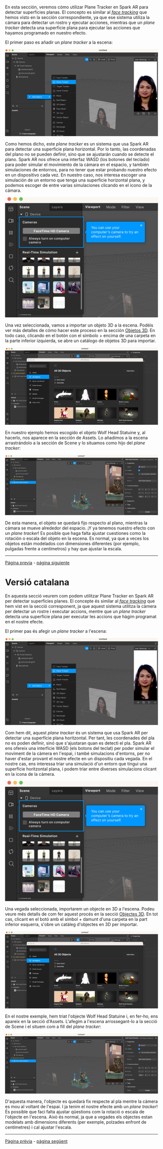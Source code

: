 En esta sección, veremos cómo utilizar Plane Tracker en Spark AR para detectar superficies planas. El concepto es similar al [_face tracking_](Face-Tracking.md) que hemos visto en la sección correspondiente, ya que ese sistema utiliza la cámara para detectar un rostro y ejecutar acciones, mientras que un _plane tracker_ detecta una superficie plana para ejecutar las acciones que hayamos programado en nuestro efecto.

El primer paso es añadir un _plane tracker_ a la escena:

![image](uploads/a63007401a8216d69f9616c3e1733da6/image.png)

Como hemos dicho, este _plane tracker_ es un sistema que usa Spark AR para detectar una superficie plana horizontal. Por lo tanto, las coordenadas del plano no se pueden definir, sino que se ajustarán cuando se detecte el plano. Spark AR nos ofrece una interfaz WASD (los botones del teclado) para poder simular el movimiento de la cámara en el espacio, y también simulaciones de entornos, para no tener que estar probando nuestro efecto en un dispositivo cada vez. En nuestro caso, nos interesa escoger una simulación de un entorno que tenga una superficie horizontal plana, y podemos escoger de entre varias simulaciones clicando en el icono de la cámara.

![image.png](uploads/18d3edaa45ddc0d16edd4cf66d82296b/image.png)

Una vez seleccionada, vamos a importar un objeto 3D a la escena. Podéis ver más detalles de cómo hacer este proceso en la sección [Objetos 3D](Objetos-3D.md). En todo caso, clicando en el botón con el símbolo + encima de una carpeta en la parte inferior izquierda, se abre un catálogo de objetos 3D para importar.

![image.png](uploads/84220e20aecb8c05ddcc4fdd5510829b/image.png)

En nuestro ejemplo hemos escogido el objeto Wolf Head Statuine y, al hacerlo, nos aparece en la sección de Assets. Lo añadimos a la escena arrastrándolo a la sección de Scene y lo situamos como hijo del _plane tracker_:

![image.png](uploads/c5b9a398aed77d105367e473d93ea285/image.png)

De esta manera, el objeto se quedará fijo respecto al plano, mientras la cámara se mueve alrededor del espacio. ¡Y ya tenemos nuestro efecto con un _plane tracker_! Es posible que haga falta ajustar cuestiones como la rotación o escala del objeto en la escena. Es normal, ya que a veces los objetos están modelados con dimensiones diferentes (por ejemplo, pulgadas frente a centímetros) y hay que ajustar la escala.

---
[Página previa](Face-Tracking.md) - [página siguiente](Objetos-3D.md)



# Versió catalana

En aquesta secció veurem com podem utilitzar Plane Tracker en Spark AR per detectar superfícies planes. El concepte és similar al [_face tracking_](Face-Tracking.md) que hem vist en la secció corresponent, ja que aquest sistema utilitza la càmera per detectar un rostre i executar accions, mentre que un _plane tracker_ detecta una superfície plana per executar les accions que hàgim programat en el nostre efecte.

El primer pas és afegir un _plane tracker_ a l'escena:

![image](uploads/a63007401a8216d69f9616c3e1733da6/image.png)

Com hem dit, aquest _plane tracker_ és un sistema que usa Spark AR per detectar una superfície plana horitzontal. Per tant, les coordenades del pla no es poden definir, sinó que s'ajustaran quan es detecti el pla. Spark AR ens ofereix una interfície WASD (els botons del teclat) per poder simular el moviment de la càmera en l'espai, i també simulacions d'entorns, per no haver d'estar provant el nostre efecte en un dispositiu cada vegada. En el nostre cas, ens interessa triar una simulació d'un entorn que tingui una superfície horitzontal plana, i podem triar entre diverses simulacions clicant en la icona de la càmera.

![image.png](uploads/18d3edaa45ddc0d16edd4cf66d82296b/image.png)

Una vegada seleccionada, importarem un objecte en 3D a l'escena. Podeu veure més detalls de com fer aquest procés en la secció [Objectes 3D](Objetos-3D.md). En tot cas, clicant en el botó amb el símbol + damunt d'una carpeta en la part inferior esquerra, s'obre un catàleg d'objectes en 3D per importar.

![image.png](uploads/84220e20aecb8c05ddcc4fdd5510829b/image.png)

En el nostre exemple, hem triat l'objecte Wolf Head Statuine i, en fer-ho, ens apareix en la secció d'Assets. L'afegim a l'escena arrossegant-lo a la secció de Scene i el situem com a fill del _plane tracker_:

![image.png](uploads/c5b9a398aed77d105367e473d93ea285/image.png)

D'aquesta manera, l'objecte es quedarà fix respecte al pla mentre la càmera es mou al voltant de l'espai. I ja tenim el nostre efecte amb un _plane tracker_! És possible que faci falta ajustar qüestions com la rotació o escala de l'objecte en l'escena. Això és normal, ja que a vegades els objectes estan modelats amb dimensions diferents (per exemple, polzades enfront de centímetres) i cal ajustar l'escala.

---
[Pàgina prèvia](Face-Tracking.md) - [pàgina següent](Objetos-3D.md)
